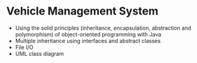 # Vehicle Management System
- Using the solid principles (inheritance, encapsulation, abstraction and polymorphism) of object-oriented programming with Java
- Multiple inheritance using interfaces and abstract classes
- File I/O
- UML class diagram

